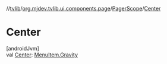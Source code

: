 //[tvlib](../../../index.md)/[org.mjdev.tvlib.ui.components.page](../index.md)/[PagerScope](index.md)/[Center](-center.md)

# Center

[androidJvm]\
val [Center](-center.md): [MenuItem.Gravity](../../org.mjdev.tvlib.navigation/-menu-item/-gravity/index.md)
